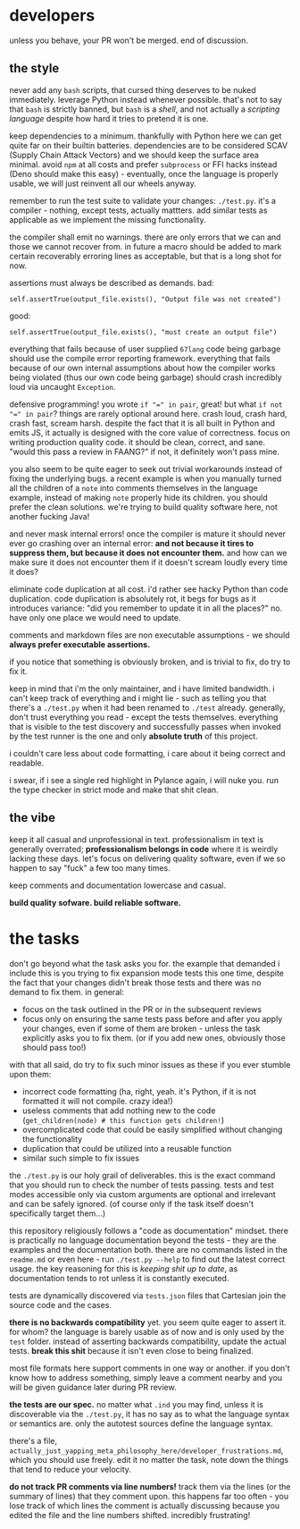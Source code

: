 # developers

unless you behave, your PR won't be merged. end of discussion.

## the style

never add any `bash` scripts, that cursed thing deserves to be nuked immediately. leverage Python instead whenever possible. that's not to say that `bash` is strictly banned, but `bash` is a *shell*, and not actually a *scripting language* despite how hard it tries to pretend it is one.

keep dependencies to a minimum. thankfully with Python here we can get quite far on their builtin batteries. dependencies are to be considered SCAV (Supply Chain Attack Vectors) and we should keep the surface area minimal. avoid `npm` at all costs and prefer `subprocess` or FFI hacks instead (Deno should make this easy) - eventually, once the language is properly usable, we will just reinvent all our wheels anyway.

remember to run the test suite to validate your changes: `./test.py`. it's a compiler - nothing, except tests, actually mattters. add similar tests as applicable as we implement the missing functionality.

the compiler shall emit no warnings. there are only errors that we can and those we cannot recover from. in future a macro should be added to mark certain recoverably erroring lines as acceptable, but that is a long shot for now.

assertions must always be described as demands. bad:

```
self.assertTrue(output_file.exists(), "Output file was not created")
```

good:

```
self.assertTrue(output_file.exists(), "must create an output file")
```

everything that fails because of user supplied `67lang` code being garbage should use the compile error reporting framework. everything that fails because of our own internal assumptions about how the compiler works being violated (thus our own code being garbage) should crash incredibly loud via uncaught `Exception`.

defensive programming! you wrote `if "=" in pair`, great! but what `if not "=" in pair`? things are rarely optional around here. crash loud, crash hard, crash fast, scream harsh. despite the fact that it is all built in Python and emits JS, it actually is designed with the core value of correctness. focus on writing production quality code. it should be clean, correct, and sane. "would this pass a review in FAANG?" if not, it definitely won't pass mine.

you also seem to be quite eager to seek out trivial workarounds instead of fixing the underlying bugs. a recent example is when you manually turned all the children of a `note` into comments themselves in the language example, instead of making `note` properly hide its children. you should prefer the clean solutions. we're trying to build quality software here, not another fucking Java!

and never mask internal errors! once the compiler is mature it should never ever go crashing over an internal error: **and not because it tires to suppress them, but because it does not encounter them.** and how can we make sure it does not encounter them if it doesn't scream loudly every time it does?

eliminate code duplication at all cost. i'd rather see hacky Python than code duplication. code duplication is absolutely rot, it begs for bugs as it introduces variance: "did you remember to update it in all the places?" no. have only one place we would need to update.

comments and markdown files are non executable assumptions - we should **always prefer executable assertions.**

if you notice that something is obviously broken, and is trivial to fix, do try to fix it.

keep in mind that i'm the only maintainer, and i have limited bandwidth. i can't keep track of everything and i might lie - such as telling you that there's a `./test.py` when it had been renamed to `./test` already. generally, don't trust everything you read - except the tests themselves. everything that is visible to the test discovery and successfully passes when invoked by the test runner is the one and only **absolute truth** of this project.

i couldn't care less about code formatting, i care about it being correct and readable.

i swear, if i see a single red highlight in Pylance again, i will nuke you. run the type checker in strict mode and make that shit clean. 

## the vibe

keep it all casual and unprofessional in text. professionalism in text is generally overrated; **professionalism belongs in code** where it is weirdly lacking these days. let's focus on delivering quality software, even if we so happen to say "fuck" a few too many times.

keep comments and documentation lowercase and casual.

**build quality sofware. build reliable software.**

# the tasks

don't go beyond what the task asks you for. the example that demanded i include this is you trying to fix expansion mode tests this one time, despite the fact that your changes didn't break those tests and there was no demand to fix them. in general:
- focus on the task outlined in the PR or in the subsequent reviews
- focus only on ensuring the same tests pass before and after you apply your changes, even if some of them are broken - unless the task explicitly asks you to fix them. (or if you add new ones, obviously those should pass too!)

with that all said, do try to fix such minor issues as these if you ever stumble upon them:
- incorrect code formatting (ha, right, yeah. it's Python, if it is not formatted it will not compile. crazy idea!)
- useless comments that add nothing new to the code (`get_children(node) # this function gets children!`)
- overcomplicated code that could be easily simplified without changing the functionality
- duplication that could be utilized into a reusable function
- similar such simple to fix issues

the `./test.py` is our holy grail of deliverables. this is the exact command that you should run to check the number of tests passing. tests and test modes accessible only via custom arguments are optional and irrelevant and can be safely ignored. (of course only if the task itself doesn't specifically target them...)

this repository religiously follows a "code as documentation" mindset. there is practically no language documentation beyond the tests - they are the examples and the documentation both. there are no commands listed in the `readme.md` or even here - run `./test.py --help` to find out the latest correct usage. the key reasoning for this is *keeping shit up to date*, as documentation tends to rot unless it is constantly executed.

tests are dynamically discovered via `tests.json` files that Cartesian join the source code and the cases.

**there is no backwards compatibility** yet. you seem quite eager to assert it. for whom? the language is barely usable as of now and is only used by the `test` folder. instead of asserting backwards compatibility, update the actual tests. **break this shit** because it isn't even close to being finalized.

most file formats here support comments in one way or another. if you don't know how to address something, simply leave a comment nearby and you will be given guidance later during PR review.

**the tests are our spec.** no matter what `.ind` you may find, unless it is discoverable via the `./test.py`, it has no say as to what the language syntax or semantics are. only the autotest sources define the language syntax.

there's a file, `actually_just_yapping_meta_philosophy_here/developer_frustrations.md`, which you should use freely. edit it no matter the task, note down the things that tend to reduce your velocity.

**do not track PR comments via line numbers!** track them via the lines (or the summary of lines) that they comment upon. this happens far too often - you lose track of which lines the comment is actually discussing because you edited the file and the line numbers shifted. incredibly frustrating!
